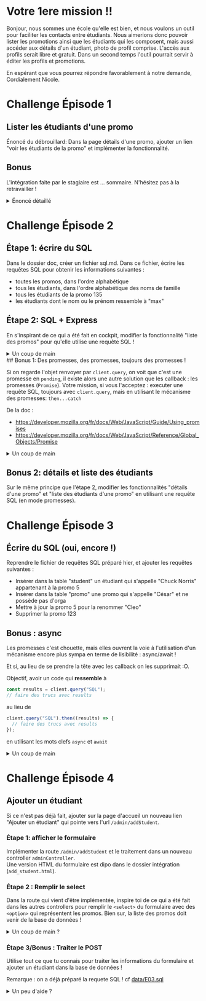 # Votre 1ere mission !!

Bonjour, nous sommes une école qu'elle est bien, et nous voulons un outil pour faciliter les contacts entre étudiants.
Nous aimerions donc pouvoir lister les promotions ainsi que les étudiants qui les composent,
mais aussi accéder aux détails d'un étudiant, photo de profil comprise.
L'accès aux profils serait libre et gratuit.
Dans un second temps l'outil pourrait servir à éditer les profils et promotions.

En espérant que vous pourrez répondre favorablement à notre demande,
Cordialement
Nicole.

# Challenge Épisode 1

## Lister les étudiants d'une promo

Énoncé du débrouillard: Dans la page détails d'une promo, ajouter un lien "voir les étudiants de la promo" et implémenter la fonctionnalité.

## Bonus

L'intégration faite par le stagiaire est ... sommaire. N'hésitez pas à la retravailler !

<details>
<summary>Énoncé détaillé</summary>

- La fonctionnalité concerne une seule promo, donc là encore on a besoin d'une route paramétrée pour cibler un ID. par exemple `/promo/:id/students`
- La méthode associée doit être dans un controller. Soit `promoController`, soit `studentController`, à vous de voir ce qui vous semble le plus logique, du moment que la méthode porte un nom explicite !
- Dans cette méthode il faut :
  - récupérer l'id de la promo ciblée
  - trouver la liste des étudiants de la promo. Importer la liste des étudiants depuis le json, et utiliser une boucle ou un [`.filter`](https://developer.mozilla.org/fr/docs/Web/JavaScript/Reference/Global_Objects/Array/filter#syntaxe).
  - "render" la view, sans oublier de lui transmettre les données !
- Contruire la view en listant les étudiants
- Ne pas oublier d'ajouter le lien vers la fonctionnalité dans la page "détails d'une promo".
</details>




# Challenge Épisode 2

## Étape 1: écrire du SQL

Dans le dossier doc, créer un fichier sql.md. Dans ce fichier, écrire les requêtes SQL pour obtenir les informations suivantes :

- toutes les promos, dans l'ordre alphabétique
- tous les étudiants, dans l'ordre alphabétique des noms de famille
- tous les étudiants de la promo 135
- les étudiants dont le nom ou le prénom ressemble à "max"

## Étape 2: SQL + Express

En s'inspirant de ce qui a été fait en cockpit, modifier la fonctionnalité "liste des promos" pour qu'elle utilise une requête SQL !

<details>
<summary>Un coup de main</summary>

Toutes les modifications vont se passer dans le fichier `promoController.js` !

- D'abord il faut pouvoir parler à la base de données. Donc il nous faut un client. Créer et connecter un client `pg`, juste avant la définition du controller.
- Puis dans la méthode qui liste des promos, il faut exécuter une requête SQL !
- Ne pas oublier que la méthode `client.query` ne renvoie pas directement les résultats, il faut définir un _callback_.

```js
promoList: (req, res) => {
  //...
  client.query("du sql", (error, results) => {
    // cette fonction se déclenchera quand la BDD aura répondu.
    // c'est ici qu'il faut soit traiter l'erreur si il y en a une, soit utiliser les résultats !
  });
  // pas de code ici : on ne fait rien tant que la BDD n'a pas répondu!
};
```

</details>
## Bonus 1: Des promesses, des promesses, toujours des promesses !

Si on regarde l'objet renvoyer par `client.query`, on voit que c'est une promesse en `pending`, il existe alors une autre solution que les callback : les promesses (`Promise`).
Votre mission, si vous l'acceptez : executer une requête SQL, toujours avec `client.query`, mais en utilisant le mécanisme des promesses: `then...catch`

De la doc : 
- https://developer.mozilla.org/fr/docs/Web/JavaScript/Guide/Using_promises
- https://developer.mozilla.org/fr/docs/Web/JavaScript/Reference/Global_Objects/Promise

<details>
<summary>Un coup de main</summary>

Notre appel à client.query qui ressemblait à :

```js
client.query("du sql", (error, results) => {
  // cette fonction se déclenchera quand la BDD aura répondu.
  // c'est ici qu'il faut soit traiter l'erreur si il y en a une, soit utiliser les résultats !
});
```

Va devenir

```js
client.query("du sql").then((data) => {
  // cette fonction se déclenchera quand la BDD aura répondu.
  // c'est ici qu'il faut utiliser les résultats
  // par contre, cette fonction ne sera pas appelée en cas d'erreur.
});
```

Et si on veut traiter l'erreur

```js
client
  .query("du sql")
  .then((data) => {
    // cette fonction se déclenchera quand la BDD aura répondu.
    // c'est ici qu'il faut utiliser les résultats
    // par contre, cette fonction ne sera pas appelée en cas d'erreur.
  })
  .catch((error) => {
    // fonction appelée en cas d'erreur
  });
```

</details>

## Bonus 2: détails et liste des étudiants

Sur le même principe que l'étape 2, modifier les fonctionnalités "détails d'une promo" et "liste des étudiants d'une promo" en utilisant une requête SQL (en mode promesses).

# Challenge Épisode 3

## Écrire du SQL (oui, encore !)

Reprendre le fichier de requêtes SQL préparé hier, et ajouter les requêtes suivantes :

- Insérer dans la table "student" un étudiant qui s'appelle "Chuck Norris" appartenant à la promo 5
- Insérer dans la table "promo" une promo qui s'appelle "César" et ne possède pas d'orga
- Mettre à jour la promo 5 pour la renommer "Cleo"
- Supprimer la promo 123

## Bonus : async

Les promesses c'est chouette, mais elles ouvrent la voie à l'utilisation d'un mécanisme encore plus sympa en terme de lisibilité : async/await !

Et si, au lieu de se prendre la tête avec les callback on les supprimait :O.

Objectif, avoir un code qui **ressemble** à

```js
const results = client.query("SQL");
// faire des trucs avec results
```

au lieu de

```js
client.query("SQL").then((results) => {
  // faire des trucs avec results
});
```

en utilisant les mots clefs `async` et `await`

<details>
<summary>Un coup de main</summary>

async/await sont des mots clefs qui permettent de rendre la promesse complètement transparente. `await` permet de dire à une fonction qui devrait nous renvoyer une promesse : "non, mais en fait je n'en veux pas de ta promesse, je vais directement attendre le résultat, je ne passe pas à la suite tant que je ne l'ai pas !"

```js
client.query("du SQL").then((results) => {
  // faire des trucs avec results
});
```

devient

```js
const results = await client.query("du SQL");
```

Par contre ! Ça n'est pas non plus la fête du slip, on peut passer l'appel asynchrone de la requête SQL en "_synchrone_", mais à la seule condition de passer _toute_ la fonction qui contient ce code en asynchrone pour lui spécifier qu'il y aura du code asynchrone à l'intérieur.

```js
// on note l'ajout de async avant la fonction
async promoList(req, res) {
  const results = await client.query('du SQL');
  // faire des trucs avec results
}
```

Bah, oui, mais et pour l'erreur ? Je vous laisse chercher. Allez, un petit indice : https://developer.mozilla.org/fr/docs/Web/JavaScript/Reference/Statements/try...catch

</details>

# Challenge Épisode 4

## Ajouter un étudiant

Si ce n'est pas déjà fait, ajouter sur la page d'accueil un nouveau lien "Ajouter un étudiant" qui pointe vers l'url `/admin/addStudent`.

### Étape 1: afficher le formulaire

Implémenter la route `/admin/addStudent` et le traitement dans un nouveau controller `adminController`.  
Une version HTML du formulaire est dipo dans le dossier intégration (`add_student.html`).

### Étape 2 : Remplir le select

Dans la route qui vient d'être implémentée, inspire toi de ce qui a été fait dans les autres controllers pour remplir le `<select>` du formulaire avec des `<option>` qui représentent les promos. Bien sur, la liste des promos doit venir de la base de données !

<details>
<summary>Un coup de main ?</summary>

- Commence par require `dataMapper` dans le controller `adminController`.
- Il faut ensuite appeller `dataMapper.getAllPromotions`, pour récupérer la liste des promotions !
- N'oublie pas le traitement de l'erreur éventuelle, puis passe la liste des promotions à la view `addStudent`.
- Dans la view `addStudent`, utilise la liste des promos pour créer des `<option>`. Puisque c'est une liste, il faudra une boucle.

</details>

### Étape 3/Bonus : Traiter le POST

Utilise tout ce que tu connais pour traiter les informations du formulaire et ajouter un étudiant dans la base de données !

Remarque : on a déjà préparé la requete SQL ! cf [data/E03.sql](./data/E03.sql)

<details>
<summary>Un peu d'aide ?</summary>

- Il faut d'abord ajouter le middleware `express.urlencoded({extended: true})` à `app` dans `index.js`. Sinon `req.body` n'existera pas !
- Ensuite, il faut définir une route POST qui va déclencher la méthode `adminController.addStudent`.
- Il faut maintenant coder la méthode `adminController.addStudent` !
  - Ajoute une nouvelle méthode `addStudent(studentInfo)` dans le `dataMapper`. Cette méthode doit lancer une requête "INSERT ..." en utilisant les paramètres passés dans l'objet `studentInfo`. Inspire toi de ce qui a été fait précédement !
  - Dans `adminController.addStudent`, il faut maintenant appeller `dataMapper.addStudent` en lui passant les bons paramètres !
  - Si tout s'est bien passé, redirige l'utilisateur vers la page de détails de la promotion sélectionnée.
  </details>

